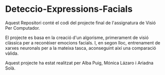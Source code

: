 # Deteccio-Expressions-Facials

Aquest Repositori conté el codi del projecte final de l'assignatura de Visió Per Computador.

El projecte es basa en la creació d'un algorisme, primerament de visió clàssica per a reconèixer emocions facials. I, en segon lloc, entrenament de xarxes neuronals per a la mateixa tasca, aconseguint així una comparació vàlida. 

Aquest projecte ha estat realitzat per Alba Puig, Mónica Lázaro i Ariadna Solà.

